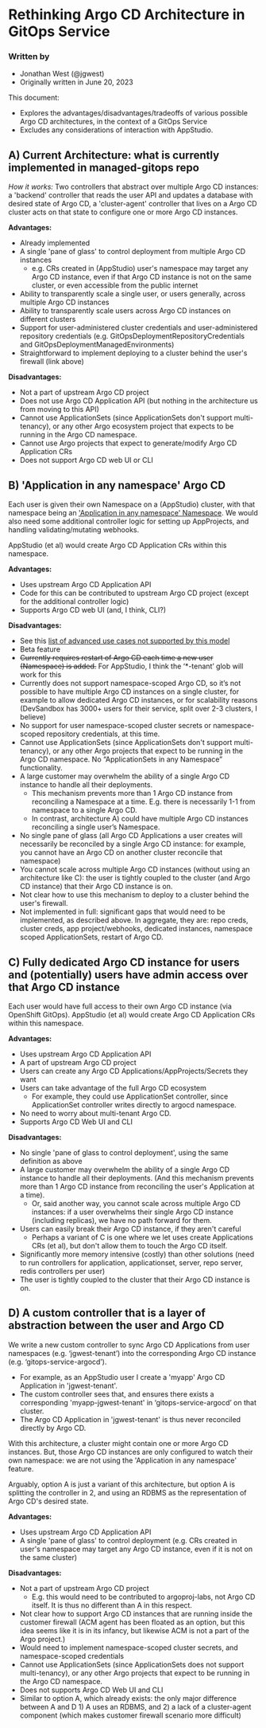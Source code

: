 # Rethinking Argo CD Architecture in GitOps Service

### Written by
- Jonathan West (@jgwest)
- Originally written in June 20, 2023

This document:

* Explores the advantages/disadvantages/tradeoffs of various possible Argo CD architectures, in the context of a GitOps Service  
* Excludes any considerations of interaction with AppStudio.

## A) Current Architecture:  what is currently implemented in managed-gitops repo

*How it works:* Two controllers that abstract over multiple Argo CD instances: a 'backend' controller that reads the user API and updates a database with desired state of Argo CD, a 'cluster-agent' controller that lives on a Argo CD cluster acts on that state to configure one or more Argo CD instances.

**Advantages:**

* Already implemented  
* A single 'pane of glass' to control deployment from multiple Argo CD instances   
  * e.g. CRs created in (AppStudio) user's namespace may target any Argo CD instance, even if that Argo CD instance is not on the same cluster, or even accessible from the public internet
* Ability to transparently scale a single user, or users generally, across multiple Argo CD instances  
* Ability to transparently scale users across Argo CD instances on different clusters  
* Support for user-administered cluster credentials and user-administered repository credentials (e.g. GitOpsDeploymentRepositoryCredentials and GitOpsDeploymentManagedEnvironments)  
* Straightforward to implement deploying to a cluster behind the user's firewall (link above)

**Disadvantages:**

* Not a part of upstream Argo CD project  
* Does not use Argo CD Application API (but nothing in the architecture us from moving to this API)  
* Cannot use ApplicationSets (since ApplicationSets don't support multi-tenancy), or any other Argo ecosystem project that expects to be running in the Argo CD namespace.  
* Cannot use Argo projects that expect to generate/modify Argo CD Application CRs  
* Does not support Argo CD web UI or CLI

## B) 'Application in any namespace' Argo CD

Each user is given their own Namespace on a (AppStudio) cluster, with that namespace being an ['Application in any namespace' Namespace](https://argo-cd.readthedocs.io/en/stable/operator-manual/app-any-namespace/). We would also need some additional controller logic for setting up AppProjects, and handling validating/mutating webhooks.

AppStudio (et al) would create Argo CD Application CRs within this namespace.

**Advantages:**

* Uses upstream Argo CD Application API  
* Code for this can be contributed to upstream Argo CD project (except for the additional controller logic)  
* Supports Argo CD web UI (and, I think, CLI?)

**Disadvantages:**

* See this [list of advanced use cases not supported by this model](advanced-use-cases-not-covered-by-application-in-any-namespace-gitops-service-model/advanced-use-cases-not-covered-by-application-in-any-namespace-gitops-service-model.md)  
* Beta feature  
* ~~Currently requires restart of Argo CD each time a new user (Namespace) is added.~~ For AppStudio, I think the ‘\*-tenant’ glob will work for this  
* Currently does not support namespace-scoped Argo CD, so it’s not possible to have multiple Argo CD instances on a single cluster, for example to allow dedicated Argo CD instances, or for scalability reasons (DevSandbox has 3000+ users for their service, split over 2-3 clusters, I believe)  
* No support for user namespace-scoped cluster secrets or namespace-scoped repository credentials, at this time.  
* Cannot use ApplicationSets (since ApplicationSets don't support multi-tenancy), or any other Argo projects that expect to be running in the Argo CD namespace. No “ApplicationSets in any Namespace” functionality.  
* A large customer may overwhelm the ability of a single Argo CD instance to handle all their deployments.   
  * This mechanism prevents more than 1 Argo CD instance from reconciling a Namespace at a time. E.g. there is necessarily 1-1 from namespace to a single Argo CD.  
  * In contrast, architecture A) could have multiple Argo CD instances reconciling a single user’s Namespace.  
* No single pane of glass (all Argo CD Applications a user creates will necessarily be reconciled by a single Argo CD instance: for example, you cannot have an Argo CD on another cluster reconcile that namespace)  
* You cannot scale across multiple Argo CD instances (without using an architecture like C): the user is tightly coupled to the cluster (and Argo CD instance) that their Argo CD instance is on.  
* Not clear how to use this mechanism to deploy to a cluster behind the user's firewall.  
* Not implemented in full: significant gaps that would need to be implemented, as described above. In aggregate, they are: repo creds, cluster creds, app project/webhooks, dedicated instances, namespace scoped ApplicationSets, restart of Argo CD.

## C) Fully dedicated Argo CD instance for users and (potentially) users have admin access over that Argo CD instance

Each user would have full access to their own Argo CD instance (via OpenShift GitOps). AppStudio (et al) would create Argo CD Application CRs within this namespace.

**Advantages:**

* Uses upstream Argo CD Application API  
* A part of upstream Argo CD project  
* Users can create any Argo CD Applications/AppProjects/Secrets they want  
* Users can take advantage of the full Argo CD ecosystem  
  * For example, they could use ApplicationSet controller, since ApplicationSet controller writes directly to argocd namespace.  
* No need to worry about multi-tenant Argo CD.  
* Supports Argo CD Web UI and CLI

**Disadvantages:**

* No single 'pane of glass to control deployment', using the same definition as above  
* A large customer may overwhelm the ability of a single Argo CD instance to handle all their deployments. (And this mechanism prevents more than 1 Argo CD instance from reconciling the user's Application at a time).  
  * Or, said another way, you cannot scale across multiple Argo CD instances: if a user overwhelms their single Argo CD instance (including replicas), we have no path forward for them.  
* Users can easily break their Argo CD instance, if they aren't careful  
  * Perhaps a variant of C is one where we let uses create Applications CRs (et al), but don't allow them to touch the Argo CD itself.  
* Significantly more memory intensive (costly) than other solutions (need to run controllers for application, applicationset, server, repo server, redis controllers per user)  
* The user is tightly coupled to the cluster that their Argo CD instance is on. 

## D) A custom controller that is a layer of abstraction between the user and Argo CD

We write a new custom controller to sync Argo CD Applications from user namespaces (e.g. ‘jgwest-tenant’) into the corresponding Argo CD instance (e.g. ‘gitops-service-argocd’).

* For example, as an AppStudio user I create a 'myapp' Argo CD Application in 'jgwest-tenant'.  
* The custom controller sees that, and ensures there exists a corresponding 'myapp-jgwest-tenant' in ‘gitops-service-argocd’ on that cluster.  
* The Argo CD Application in 'jgwest-tenant' is thus never reconciled directly by Argo CD.

With this architecture, a cluster might contain one or more Argo CD instances. But, those Argo CD instances are only configured to watch their own namespace: we are not using the 'Application in any namespace' feature.

Arguably, option A is just a variant of this architecture, but option A is splitting the controller in 2, and using an RDBMS as the representation of Argo CD's desired state.

**Advantages:**

* Uses upstream Argo CD Application API  
* A single 'pane of glass' to control deployment (e.g. CRs created in user's namespace may target any Argo CD instance, even if it is not on the same cluster)

**Disadvantages:**

* Not a part of upstream Argo CD project  
  * E.g. this would need to be contributed to argoproj-labs, not Argo CD itself. It is thus no different than A in this respect.  
* Not clear how to support Argo CD instances that are running inside the customer firewall (ACM agent has been floated as an option, but this idea seems like it is in its infancy, but likewise ACM is not a part of the Argo project.)  
* Would need to implement namespace-scoped cluster secrets, and namespace-scoped credentials  
* Cannot use ApplicationSets (since ApplicationSets does not support multi-tenancy), or any other Argo projects that expect to be running in the Argo CD namespace.  
* Does not supports Argo CD Web UI and CLI  
* Similar to option A, which already exists: the only major difference between A and D 1\) A uses an RDBMS, and 2\) a lack of a cluster-agent component (which makes customer firewall scenario more difficult)

